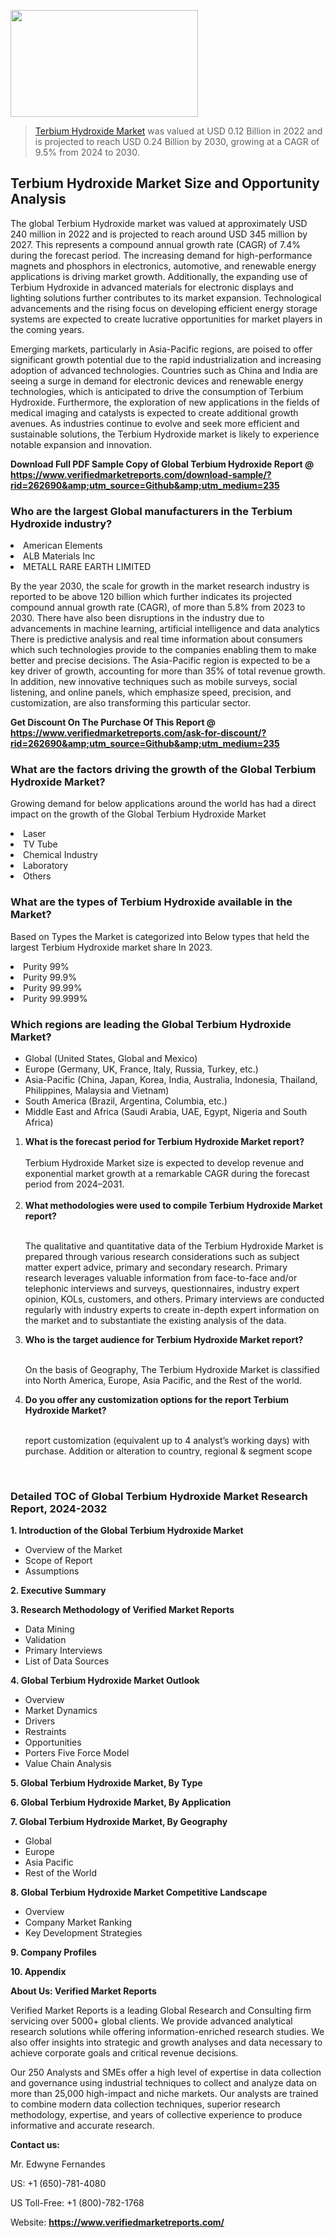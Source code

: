 <img src="https://ffe5etoiles.com/wp-content/uploads/2024/12/MST1-300x171.png" alt="" width="300" height="171" class="alignnone size-medium wp-image-20088" /><blockquote><p><p><a href="https://www.verifiedmarketreports.com/download-sample/?rid=262690&utm_source=Github&utm_medium=235" target="_blank">Terbium Hydroxide Market</a> was valued at USD 0.12 Billion in 2022 and is projected to reach USD 0.24 Billion by 2030, growing at a CAGR of 9.5% from 2024 to 2030.</p></blockquote><p><h2>Terbium Hydroxide Market Size and Opportunity Analysis</h2><p>The global Terbium Hydroxide market was valued at approximately USD 240 million in 2022 and is projected to reach around USD 345 million by 2027. This represents a compound annual growth rate (CAGR) of 7.4% during the forecast period. The increasing demand for high-performance magnets and phosphors in electronics, automotive, and renewable energy applications is driving market growth. Additionally, the expanding use of Terbium Hydroxide in advanced materials for electronic displays and lighting solutions further contributes to its market expansion. Technological advancements and the rising focus on developing efficient energy storage systems are expected to create lucrative opportunities for market players in the coming years.</p><p>Emerging markets, particularly in Asia-Pacific regions, are poised to offer significant growth potential due to the rapid industrialization and increasing adoption of advanced technologies. Countries such as China and India are seeing a surge in demand for electronic devices and renewable energy technologies, which is anticipated to drive the consumption of Terbium Hydroxide. Furthermore, the exploration of new applications in the fields of medical imaging and catalysts is expected to create additional growth avenues. As industries continue to evolve and seek more efficient and sustainable solutions, the Terbium Hydroxide market is likely to experience notable expansion and innovation.</p></p><p class=""><strong>Download Full PDF Sample Copy of Global Terbium Hydroxide Report @ <a href="https://www.verifiedmarketreports.com/download-sample/?rid=262690&amp;utm_source=Github&amp;utm_medium=235" target="_blank">https://www.verifiedmarketreports.com/download-sample/?rid=262690&amp;utm_source=Github&amp;utm_medium=235</a></strong></p><h3 id="" class="">Who are the largest Global manufacturers in the Terbium Hydroxide industry?</h3><p><li>American Elements</li><li> ALB Materials Inc</li><li> METALL RARE EARTH LIMITED</li></p><div class=""><div class="" dir="" data-message-author-role="" data-message-id="" data-message-model-slug=""><div class=""><div class=""><div class=""><div class="" dir="" data-message-author-role="" data-message-id="" data-message-model-slug=""><div class=""><div class=""><p>By the year 2030, the scale for growth in the market research industry is reported to be above 120 billion which further indicates its projected compound annual growth rate (CAGR), of more than 5.8% from 2023 to 2030. There have also been disruptions in the industry due to advancements in machine learning, artificial intelligence and data analytics There is predictive analysis and real time information about consumers which such technologies provide to the companies enabling them to make better and precise decisions. The Asia-Pacific region is expected to be a key driver of growth, accounting for more than 35% of total revenue growth. In addition, new innovative techniques such as mobile surveys, social listening, and online panels, which emphasize speed, precision, and customization, are also transforming this particular sector.</p><p><strong>Get Discount On The Purchase Of This Report @&nbsp; <a href="https://www.verifiedmarketreports.com/ask-for-discount/?rid=262690&amp;utm_source=Github&amp;utm_medium=235" target="_blank">https://www.verifiedmarketreports.com/ask-for-discount/?rid=262690&amp;utm_source=Github&amp;utm_medium=235</a></strong></p></div></div></div></div></div></div></div></div><h3 id="" class="">What are the factors driving the growth of the Global Terbium Hydroxide Market?</h3><p id="" class="">Growing demand for below applications around the world has had a direct impact on the growth of the Global Terbium Hydroxide Market</p><p id="" class=""><li>Laser</li><li> TV Tube</li><li> Chemical Industry</li><li> Laboratory</li><li> Others</li></p><h3 id="" class="">What are the types of Terbium Hydroxide available in the Market?</h3><p id="" class="">Based on Types the Market is categorized into Below types that held the largest Terbium Hydroxide market share In 2023.</p><p id="" class=""><li>Purity 99%</li><li> Purity 99.9%</li><li> Purity 99.99%</li><li> Purity 99.999%</li></p><h3 id="" class="">Which regions are leading the Global Terbium Hydroxide Market?</h3><ul><li>Global (United States, Global and Mexico)</li><li>Europe (Germany, UK, France, Italy, Russia, Turkey, etc.)</li><li>Asia-Pacific (China, Japan, Korea, India, Australia, Indonesia, Thailand, Philippines, Malaysia and Vietnam)</li><li>South America (Brazil, Argentina, Columbia, etc.)</li><li>Middle East and Africa (Saudi Arabia, UAE, Egypt, Nigeria and South Africa)</li></ul><p><ol><li><strong>What is the forecast period for Terbium Hydroxide Market report?<br /></strong><br /><span data-sheets-root="1" data-sheets-value="{&quot;1&quot;:2,&quot;2&quot;:&quot;XXXX size is expected to develop revenue and exponential market growth at a remarkable CAGR during the forecast period from 2024&ndash;2030.&quot;}" data-sheets-userformat="{&quot;2&quot;:12674,&quot;4&quot;:{&quot;1&quot;:2,&quot;2&quot;:16776960},&quot;10&quot;:2,&quot;11&quot;:0,&quot;15&quot;:&quot;Arial&quot;,&quot;16&quot;:12}">Terbium Hydroxide Market size is expected to develop revenue and exponential market growth at a remarkable CAGR during the forecast period from 2024&ndash;2031.</span><br /><br /></li><li><strong>What methodologies were used to compile Terbium Hydroxide Market report?<br /><br /></strong><p>The qualitative and quantitative data of the&nbsp;Terbium Hydroxide Market is prepared through various research considerations such as subject matter expert advice, primary and secondary research. Primary research leverages valuable information from face-to-face and/or telephonic interviews and surveys, questionnaires, industry expert opinion, KOLs, customers, and others. Primary interviews are conducted regularly with industry experts to create in-depth expert information on the market and to substantiate the existing analysis of the data.&nbsp;</p></li><li><strong>Who is the target audience for Terbium Hydroxide Market report?<br /><br /></strong><p>On the basis of Geography, The&nbsp;Terbium Hydroxide Market is classified into North America, Europe, Asia Pacific, and the Rest of the world.</p></li><li><strong>Do you offer any customization options for the report Terbium Hydroxide Market?<br /><br /></strong><p>report customization (equivalent up to 4 analyst&rsquo;s working days) with purchase. Addition or alteration to country, regional &amp; segment scope</p><p>&nbsp;</p></li></ol></p><h3 id="" class="">Detailed TOC of Global Terbium Hydroxide Market Research Report, 2024-2032</h3><p id="" class=""><strong>1. Introduction of the Global Terbium Hydroxide Market</strong></p><ul><li>Overview of the Market</li><li>Scope of Report</li><li>Assumptions</li></ul><p id="" class=""><strong>2. Executive Summary</strong></p><p id="" class=""><strong>3. Research Methodology of&nbsp;Verified Market Reports</strong></p><ul><li>Data Mining</li><li>Validation</li><li>Primary Interviews</li><li>List of Data Sources</li></ul><p id="" class=""><strong>4. Global Terbium Hydroxide Market Outlook</strong></p><ul><li>Overview</li><li>Market Dynamics</li><li>Drivers</li><li>Restraints</li><li>Opportunities</li><li>Porters Five Force Model</li><li>Value Chain Analysis</li></ul><p id="" class=""><strong>5. Global Terbium Hydroxide Market, By&nbsp;Type</strong></p><p id="" class=""><strong>6. Global Terbium Hydroxide Market, By Application</strong></p><p id="" class=""><strong>7. Global Terbium Hydroxide Market, By Geography</strong></p><ul><li>Global</li><li>Europe</li><li>Asia Pacific</li><li>Rest of the World</li></ul><p id="" class=""><strong>8. Global Terbium Hydroxide Market Competitive Landscape</strong></p><ul><li>Overview</li><li>Company Market Ranking</li><li>Key Development Strategies</li></ul><p id="" class=""><strong>9. Company Profiles</strong></p><p id="" class=""><strong>10. Appendix</strong></p><p id="" class=""><strong>About Us: Verified Market Reports</strong></p><p id="" class="">Verified Market Reports is a leading Global Research and Consulting firm servicing over 5000+ global clients. We provide advanced analytical research solutions while offering information-enriched research studies. We also offer insights into strategic and growth analyses and data necessary to achieve corporate goals and critical revenue decisions.</p><p id="" class="">Our 250 Analysts and SMEs offer a high level of expertise in data collection and governance using industrial techniques to collect and analyze data on more than 25,000 high-impact and niche markets. Our analysts are trained to combine modern data collection techniques, superior research methodology, expertise, and years of collective experience to produce informative and accurate research.</p><p id="" class=""><strong>Contact us:</strong></p><p id="" class="">Mr. Edwyne Fernandes</p><p id="" class="">US: +1 (650)-781-4080</p><p id="" class="">US Toll-Free: +1 (800)-782-1768</p><p id="" class="">Website: <a target="" data-test-app-aware-link=""><strong>https://www.verifiedmarketreports.com/</strong></a></p>
